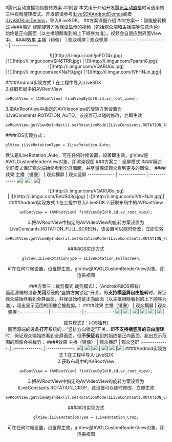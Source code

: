 #腾讯互动直播视频旋转方案
##前言
本文用于介绍开发[腾讯互动直播](https://www.qcloud.com/product/ilvb.html)时可选用的三种视频旋转模式。开发前请参考[ILiveSDKAndroidDemos](https://github.com/zhaoyang21cn/ILiveSDK\_Android\_Demos)或者[ILiveSDKiosDemos](https://github.com/zhaoyang21cn/ILiveSDK\_ios\_Demos)，导入ILiveSDK。
##方案详细介绍
###方案一：智能旋转模式
####简述
智能旋转方案保证显示的视频（包括观众端和主播端等任意角色）始终是正向画面（以主播眼睛看到的上下顺序为准）。视频会自适应到界面View中。
####效果
主播（镜像）  | 观众横屏  | 观众竖屏
------------- | ------------- | -------------
<center>![](http://i.imgur.com/joPDT4x.jpg)</center>| ![](http://i.imgur.com/Sl46TRR.jpg) | ![](http://i.imgur.com/Fparsn8.jpg)|
<center>![](http://i.imgur.com/VQARU6x.jpg)</center>| ![](http://i.imgur.com/ecKNaF0.jpg) | ![](http://i.imgur.com/iVhHNJn.jpg)|

####Android实现方式
1.在工程中导入iLiveSDK    
2.获取布局中的AVRootView

	avRootView = (AVRootView) findViewById(R.id.av_root_view);
3.把AVRootView中指定的AVVideoView的旋转方案设置为ILiveConstants.ROTATION_AUTO，该设置可以随时修改，立即生效

	avRootView.getViewByIndex(i).setRotationMode(ILiveConstants.ROTATION_AUTO);
####iOS实现方式：

    glView.iLiveRotationType = ILiveRotation_Auto;
默认是ILiveRotation_Auto，可在任何时候设置，设置即生效，glView是AVGLCustomRenderView对象，即渲染视图
###方案二：全屏模式
####简述
全屏模式保证观众端始终看到全屏画面，并尽量保证观众看到更多的图像。
####效果
主播（镜像）  | 观众横屏  | 观众竖屏
------------- | ------------- | -------------
![](http://i.imgur.com/joPDT4x.jpg)| ![](http://i.imgur.com/Sl46TRR.jpg) | ![](http://i.imgur.com/TFptGcz.jpg)|
<center>![](http://i.imgur.com/VQARU6x.jpg)<center> | ![](http://i.imgur.com/BeUSd3g.jpg) | ![](http://i.imgur.com/iVhHNJn.jpg)|
####Android实现方式
1.在工程中导入iLiveSDK    
2.获取布局中的AVRootView

	avRootView = (AVRootView) findViewById(R.id.av_root_view);
3.把AVRootView中指定的AVVideoView的旋转方案设置为ILiveConstants.ROTATION_FULL_SCREEN，该设置可以随时修改，立即生效

	avRootView.getViewByIndex(i).setRotationMode(ILiveConstants.ROTATION_FULL_SCREEN);
####iOS实现方式    
    
    glView.iLiveRotationType = ILiveRotation_FullScreen;    
可在任何时候设置，设置即生效，glView是AVGLCustomRenderView对象，即渲染视图

###方案三：裁剪模式
裁剪模式1：（Android和iOS都有）    
画面源端的设备**关闭**系统的“竖排方向锁定”开关，即**支持横竖屏自由旋转**时，保证观众端始终看到全屏画面，并保证始终是正向画面（以主播眼睛看到的上下顺序为准），超出显示范围的图像会被裁剪。：
####效果
主播（镜像）  | 观众横屏  | 观众竖屏
:-------------: | :-------------: | :-------------:
![](http://i.imgur.com/joPDT4x.jpg)| ![](http://i.imgur.com/Sl46TRR.jpg) | ![](http://i.imgur.com/WP4tvCY.png)|
![](http://i.imgur.com/VQARU6x.jpg)| ![](http://i.imgur.com/DdNC21E.png) | ![](http://i.imgur.com/iVhHNJn.jpg)|

裁剪模式2：(iOS独有)    
画面源端的设备**打开**系统的：“竖排方向锁定”开关，即**不支持横竖屏的自由旋转**时，保证观众端始终看到全屏画面，但**不保证**看到的始终是正向画面，超出显示范围的图像会被裁剪：
####效果
主播（镜像）  | 观众横屏  | 观众竖屏
:-------------: | :-------------: | :-------------:
![](http://i.imgur.com/joPDT4x.jpg)| ![](http://i.imgur.com/Sl46TRR.jpg) |![](http://img.blog.csdn.net/20160901173326383) |
![](http://i.imgur.com/VQARU6x.jpg)| ![](http://img.blog.csdn.net/20160901174427957) |![](http://i.imgur.com/iVhHNJn.jpg)|
####Android实现方式
1.在工程中导入iLiveSDK    
2.获取布局中的AVRootView

	avRootView = (AVRootView) findViewById(R.id.av_root_view);
3.把AVRootView中指定的AVVideoView的旋转方案设置为ILiveConstants.ROTATION_CROP，该设置可以随时修改，立即生效

	avRootView.getViewByIndex(i).setRotationMode(ILiveConstants.ROTATION_CROP);
	
####iOS实现方式

    glView.iLiveRotationType = ILiveRotation_Crop;
可在任何时候设置，设置即生效，glView是AVGLCustomRenderView对象，即渲染视图
